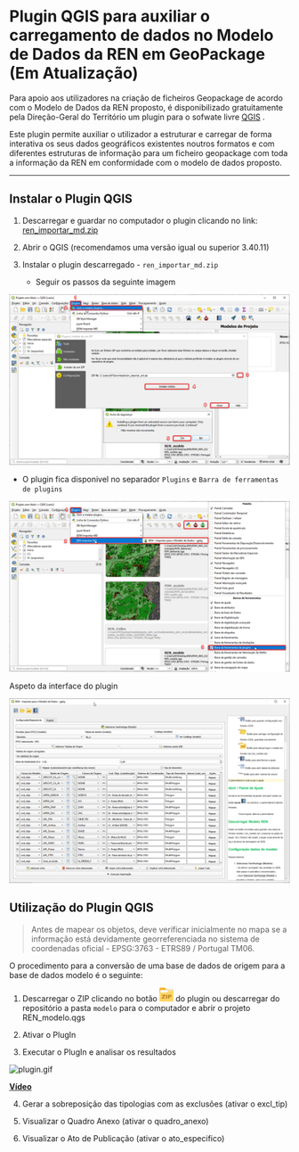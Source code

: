 # Plugin QGIS para auxiliar o carregamento de dados no Modelo de Dados da REN em GeoPackage (Em Atualização)

Para apoio aos utilizadores na criação de ficheiros Geopackage de acordo com o Modelo de Dados da REN proposto, é disponibilizado gratuitamente pela Direção-Geral do Território um plugin para o sofwate livre [QGIS](https://qgis.org/) .

Este plugin permite auxiliar o utilizador a estruturar e carregar de forma interativa os seus dados geográficos existentes noutros formatos e com diferentes estruturas de informação para um ficheiro geopackage com toda a informação da REN em conformidade com o modelo de dados proposto.

---

## Instalar o Plugin QGIS

1. Descarregar e guardar no computador o plugin clicando no link: [ren_importar_md.zip](ren_importar_md.zip)

2. Abrir o QGIS (recomendamos uma versão igual ou superior 3.40.11)

3. Instalar o plugin descarregado - `ren_importar_md.zip`

   - Seguir os passos da seguinte imagem

![instalar_plugin_qgis_ren.png](media/instalar_plugin_qgis_ren.png)

   - O plugin fica disponivel no separador `Plugins` e `Barra de ferramentas de plugins`

![abrir_plugin_qgis_ren.png](media/abrir_plugin_qgis_ren.png)

Aspeto da interface do plugin

![interface_plugin_ren.png](media/interface_plugin_ren.png)

## Utilização do Plugin QGIS

> Antes de mapear os objetos, deve verificar inicialmente no mapa se a informação está devidamente georreferenciada no sistema de coordenadas oficial - EPSG:3763 - ETRS89 / Portugal TM06.

O procedimento para a conversão de uma base de dados de origem para a base de dados modelo é o seguinte:


1. Descarregar o ZIP clicando no botão ![zip.png](media/zip.png) do plugin  ou descarregar do repositório a pasta `modelo` para o computador e abrir o projeto REN_modelo.qgs

2. Ativar o PlugIn

3. Executar o PlugIn e analisar os resultados 

![plugin.gif](media/plugin.gif)

[**Vídeo**](media/plugin.mp4)

4. Gerar a sobreposição das tipologias com as exclusões (ativar o excl_tip)

5. Visualizar o Quadro Anexo (ativar o quadro_anexo)

6. Visualizar o Ato de Publicação (ativar o ato_especifico)
